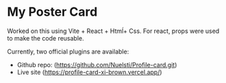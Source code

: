 # My Poster Card

Worked on this using Vite + React + Htmĺ+ Css. For react, props were used to make the code reusable. 

Currently, two official plugins are available:

- Github repo: (https://github.com/Nuelsti/Profile-card.git)
- Live site (https://profile-card-xi-brown.vercel.app/)  
